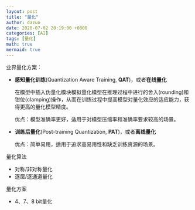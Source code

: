 ```yaml
---
layout: post
title: "量化"
author: dazuo
date: 2020-07-02 20:19:00 +0800
categories: [AI]
tags: [量化]
math: true
mermaid: true
---
```


业界量化方案：

- **感知量化训练**(Quantization Aware Training, **QAT**)，或者**在线量化**

  在模型中插入伪量化模块模拟量化模型在推理过程中进行的舍入(rounding)和钳位(clamping)操作，从而在训练过程中提高模型对量化效应的适应能力，获得更高的量化模型精度。

  优点：模型准确率更好，适用于对模型压缩率和准确率要求较高的场景。

- **训练后量化**(Post-training Quantization, **PAT**)，或者**离线量化**

  优点：简单易用，适用于追求高易用性和缺乏训练资源的场景。



量化算法

- 对称/非对称量化
- 逐层/逐通道量化



量化方案

- 4、7、8 bit量化

